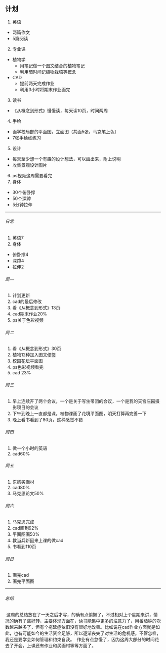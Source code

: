 ## 计划
1. 英语
  - 两篇作文
  - 5篇阅读
2. 专业课
  - 植物学
    - 用笔记做一个图文结合的植物笔记
    - 利用暗时间记植物栽培等概念
  - CAD
    - 提前两天完成作业
    - 利用3小时将期末作业画完
3. 读书
  - 《从概念到形式》慢慢读，每天读10页，时间两周
4. 手绘
  - 画学校局部的平面图，立面图（共画5张，马克笔上色）
  - 7张手绘线练习
5. 设计
  - 每天至少想一个有趣的设计想法，可以画出来，附上说明
  - 收集景观设计图片
6. ps视频这周需要看完
7. 身体
  - 30个俯卧撑
  - 50个深蹲
  - 5分钟拉伸
  
---

###### 日常
1. 英语7
2. 身体
  - 俯卧撑4
  - 深蹲4
  - 拉伸2
  
###### 周一
1. 计划更新
1. cad的最后修改
1. 看《从概念到形式》13页
1. cad期末作业20%
1. ps关于色彩视频

###### 周二
1. 看《从概念到形式》30页
1. 植物12种加入图文便签
1. 校园花坛平面图
1. ps色彩视频看完
1. cad  23%

###### 周三
1. 早上连续开了两个会议，一个是关于写生带团的会议，一个是我的天宫庄园摄影项目的会议
2. 下午到晚上一直都是课，植物课画了花境平面图，明天打算再完善一下
1. 晚上看书看到了80页，这种感觉不错

###### 周四 
1. 做一个小时的英语
1. cad60%

###### 周五
1. 东航买画材
1. cad80%
1. 马克思论文50%

###### 周六
1. 马克思完成
1. cad画到92%
1. 平面图画50%
1. 教当兵新回来上课的做cad
1. 书看到110页

###### 周日
1. 画完cad
1. 画完平面图

---
###### 总结
  这周的总结放在了一天之后才写，的确有点偷懒了，不过相对上个星期来讲，情况的确有了些好转，主要体现方面在，读书能集中更多的注意力了，用番茄钟的次数越来越多了，但有个拖延症依旧没有很好地改善。比如说在cad作业方面就是如此，也有可能如今的生活资金足够，所以逐渐丧失了对生活的危机感。不管怎样，我还是要学会如何管理和约束自我。
  作业有点怠慢了，因为这周大部分的时间花去了开会，上课还有作业和买画材等等方面了。
